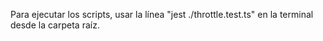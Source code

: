 Para ejecutar los scripts, usar la línea "jest ./throttle.test.ts" en la terminal desde la carpeta raíz.
